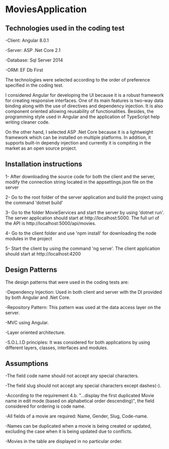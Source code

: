 # MoviesApplication

Technologies used in the coding test
------------------------------------
-Client: Angular 8.0.1

-Server: ASP .Net Core 2.1

-Database: Sql Server 2014

-ORM: EF Db First

The technologies were selected according to the order of preference specified in the coding test. 

I considered Angular for developing the UI because it is a robust framework for creating responsive interfaces. One of its main features is two-way data binding 
along with the use of directives and dependency injection. It is also component oriented allowing reusability of functionalities. Besides, the programming 
style used in Angular and the application of TypeScript help writing cleaner code.

On the other hand, I selected ASP .Net Core because it is a lightweight framework which can be installed on multiple platforms. In addition, it supports
built-in dependy injection and currently it is compiting in the market as an open source project.


Installation instructions
-------------------------
1- After downloading the source code for both the client and the server, modify the connection string located in the appsettings.json file on the server 

2- Go to the root folder of the server application and build the project using the command 'dotnet build'

3- Go to the folder MovieServices and start the server by using 'dotnet run'. The server application should start at http://localhost:5000. The full url of the API is http://localhost:5000/api/movies.

4- Go to the client folder and use 'npm install' for downloading the node modules in the project

5- Start the client by using the command 'ng serve'. The client application should start at http://localhost:4200


Design Patterns
---------------
The design patterns that were used in the coding tests are:

-Dependency Injection: Used in both client and server with the DI provided by both Angular and .Net Core.

-Repository Pattern: This pattern was used at the data access layer on the server.

-MVC using Angular.

-Layer oriented architecture.

-S.O.L.I.D principles: It was considered for both applications by using different layers, classes, interfaces and modules.

Assumptions
-----------

-The field code name should not accept any special characters.

-The field slug should not accept any special characters except dashes(-).

-According to the requirement 4.b. "...display the first duplicated Movie name in edit mode (based on alphabetical order descending)", the field considered for ordering is code name.

-All fields of a movie are required: Name, Gender, Slug, Code-name.

-Names can be duplicated when a movie is being created or updated, excluding the case when it is being updated due to conflicts.

-Movies in the table are displayed in no particular order.
